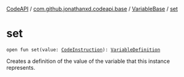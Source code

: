 [CodeAPI](../../index.md) / [com.github.jonathanxd.codeapi.base](../index.md) / [VariableBase](index.md) / [set](.)

# set

`open fun set(value: `[`CodeInstruction`](../../com.github.jonathanxd.codeapi/-code-instruction.md)`): `[`VariableDefinition`](../-variable-definition/index.md)

Creates a definition of the value of the variable that this instance represents.

